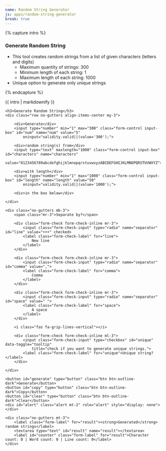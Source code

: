 ```yaml
---
name: Random String Generator
js: apps/random-string-generator
break: true
---
```


{% capture intro %}
### Generate Random String
<!--separator-->
- This tool creates random strings from a list of given characters (letters and digits)
    - Maximum quantity of strings: 300
    - Minimum length of each string: 1
    - Maximum length of each string: 1000
- Unique option to generate only unique strings
<!--separator-->
{% endcapture %}

<div class="tool-wrapper mb-4">
    {{ intro | markdownify }}
</div>

<div class="tool-wrapper">

    <h3>Generate Random String</h3>
    <div class="row no-gutters align-items-center my-3">

        <div>Generate</div>
        <input type="number" min="1" max="300" class="form-control input-box" id="num" name="num" value="5"
            oninput="validity.valid||(value='300');">

        <div>random string(s) from</div>
        <input type="text" maxlength="1000" class="form-control input-box" id="characters" name="characters"
            value="0123456789abcdefghijklmnopqrstuvwxyzABCDEFGHIJKLMNOPQRSTUVWXYZ">

        <div>with length</div>
        <input type="number" min="1" max="1000" class="form-control input-box" id="length" name="length" value="50"
            oninput="validity.valid||(value='1000');">

        <div>in the box below</div>

    </div>

    <div class="no-gutters mb-3">
        <span class="mr-3">Separate by?</span>

        <div class="form-check form-check-inline mr-3">
            <input class="form-check-input" type="radio" name="separator" id="line" value="+++" checked>
            <label class="form-check-label" for="line">
                New line
            </label>
        </div>

        <div class="form-check form-check-inline mr-3">
            <input class="form-check-input" type="radio" name="separator" id="comma" value=",">
            <label class="form-check-label" for="comma">
                Comma
            </label>
        </div>

        <div class="form-check form-check-inline mr-3">
            <input class="form-check-input" type="radio" name="separator" id="space" value=" ">
            <label class="form-check-label" for="space">
                A space
            </label>
        </div>

        <i class="fas fa-grip-lines-vertical"></i>

        <div class="form-check form-check-inline ml-3">
            <input class="form-check-input" type="checkbox" id="unique" data-toggle="tooltip"
                title="check if you want to generate unique strings.">
            <label class="form-check-label" for="unique">Unique string?</label>
        </div>

    </div>

    <button id="generate" type="button" class="btn btn-outline-dark">Generate</button>
    <button id="copy" type="button" class="btn btn-outline-dark">Copy</button>
    <button id="clear" type="button" class="btn btn-outline-dark">Clear</button>
    <div id="alert" class="alert mt-2" role="alert" style="display: none"></div>

    <div class="no-gutters mt-3">
        <label class="form-label" for="result"><strong>Generated</strong> random strings</label>
        <textarea type="text" id="result" name="result"></textarea>
        <label id="counter" class="form-label" for="result">Character count: 0 | Word count: 0 | Line count: 0</label>
    </div>

</div>